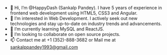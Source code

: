 - 👋 Hi, I’m @HappyDash (Sankalp Pandey). I have 5 years of experience in frontend web development using HTML5, CSS3 and Angular. 
- 👀 I’m interested in Web Development. I actively seek out new technologies and stay up-to-date on industry trends and advancements.
- 🌱 I’m currently learning MySQL and ReactJS.
- 💞️ I’m looking to collaborate on open source projects.
- 📫 Contact me at +1 (352)-888-3682 or Mail me at sankalppandey1993@gmail.com

<!---
HappyDash/HappyDash is a ✨ special ✨ repository because its `README.md` (this file) appears on your GitHub profile.
You can click the Preview link to take a look at your changes.
--->
